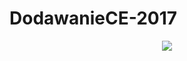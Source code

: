 # DodawanieCE-2017
<p align="center">
  <img src="https://travis-ci.org/danjum95/dodawanieCE-2017.svg?branch=master" />
</p>
